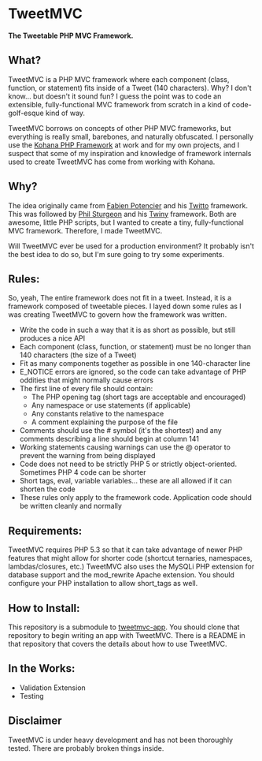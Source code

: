 ﻿TweetMVC
========

**The Tweetable PHP MVC Framework.**

## What?

TweetMVC is a PHP MVC framework where each component (class, function, or statement) fits inside of a Tweet (140 characters). Why? I don't 
know&hellip; but doesn't it sound fun? I guess the point was to code an extensible, fully-functional MVC framework from scratch in a kind of 
code-golf-esque kind of way.

TweetMVC borrows on concepts of other PHP MVC frameworks, but everything is really small, barebones, and naturally obfuscated. I personally 
use the [Kohana PHP Framework](http://kohanaframework.org) at work and for my own projects, and I suspect that some of my inspiration and 
knowledge of framework internals used to create TweetMVC has come from working with Kohana.

## Why?

The idea originally came from [Fabien Potencier](http://fabien.potencier.org) and his [Twitto](http://twitto.org) framework. This was 
followed by [Phil Sturgeon](http://philsturgeon.co.uk) and his 
[Twiny](http://philsturgeon.co.uk/news/2009/12/Twiny-Framework-the-framework-small-enough-to-tweet) framework. Both are awesome,
little PHP scripts, but I wanted to create a tiny, fully-functional MVC framework. Therefore, I made TweetMVC.

Will TweetMVC ever be used for a production environment? It probably isn't the best idea to do so, but I'm sure going to try some experiments.

## Rules:

So, yeah, The entire framework does not fit in a tweet. Instead, it is a framework composed of tweetable pieces. I layed down some rules as I
was creating TweetMVC to govern how the framework was written.

- Write the code in such a way that it is as short as possible, but still produces a nice API
- Each component (class, function, or statement) must be no longer than 140 characters (the size of a Tweet)
- Fit as many components together as possible in one 140-character line
- E_NOTICE errors are ignored, so the code can take advantage of PHP oddities that might normally cause errors
- The first line of every file should contain:
    - The PHP opening tag (short tags are acceptable and encouraged)
    - Any namespace or use statements (if applicable)
    - Any constants relative to the namespace
    - A comment explaining the purpose of the file
- Comments should use the # symbol (it's the shortest) and any comments describing a line should begin at column 141
- Working statements causing warnings can use the @ operator to prevent the warning from being displayed
- Code does not need to be strictly PHP 5 or strictly object-oriented. Sometimes PHP 4 code can be shorter
- Short tags, eval, variable variables&hellip; these are all allowed if it can shorten the code
- These rules only apply to the framework code. Application code should be written cleanly and normally

## Requirements:

TweetMVC requires PHP 5.3 so that it can take advantage of newer PHP features that might allow for shorter code (shortcut ternaries, 
namespaces, lambdas/closures, etc.) TweetMVC also uses the MySQLi PHP extension for database support and the mod_rewrite Apache extension.
You should configure your PHP installation to allow short_tags as well.

## How to Install:

This repository is a submodule to [tweetmvc-app](http://github.com/tweetmvc/tweetmvc-app). You should clone that repository to begin
writing an app with TweetMVC. There is a README in that repository that covers the details about how to use TweetMVC.

## In the Works:

- Validation Extension
- Testing

## Disclaimer

TweetMVC is under heavy development and has not been thoroughly tested. There are probably broken things inside.
